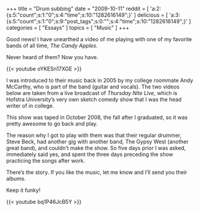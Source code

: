+++
title = "Drum subbing"
date = "2009-10-11"
reddit = [ 'a:2:{s:5:"count";s:1:"0";s:4:"time";s:10:"1282616149";}' ]
delicious = [ 'a:3:{s:5:"count";s:1:"0";s:9:"post_tags";s:0:"";s:4:"time";s:10:"1282616149";}' ]
categories = [ "Essays" ]
topics = [ "Music" ]
+++

Good news! I have unearthed a video of me playing with one of my favorite bands of all time, _The Candy Apples_.

Never heard of them? Now you have.

{{< youtube oYKESn17XGE >}}

I was introduced to their music back in 2005 by my college roommate Andy McCarthy, who is part of the band (guitar and vocals). The two videos below are taken from a live broadcast of _Thursday Nite Live_, which is Hofstra University&#8217;s very own sketch comedy show that I was the head writer of in college.

This show was taped in October 2008, the fall after I graduated, so it was pretty awesome to go back and play.

The reason why I got to play with them was that their regular drummer, Steve Beck, had another gig with another band, The Gypsy West (another great band), and couldn&#8217;t make the show. So five days prior I was asked, immediately said yes, and spent the three days preceding the show practicing the songs after work.

There&#8217;s the story. If you like the music, let me know and I&#8217;ll send you their albums.

Keep it funky!

{{< youtube bq1P46JcB5Y >}}
